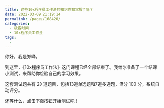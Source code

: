 ```yaml
---
title: 这些10x程序员工作法的知识你都掌握了吗？
date: 2022-03-09 21:19:14
permalink: /pages/168420/
categories:
  - 极客时间
  - 10x程序员工作法
tags:
  - 
---
```

<p>你好，我是郑晔。</p><p>到这里，《10x程序员工作法》这门课程已经全部结束了。我给你准备了一个结课小测试，来帮助你检验自己的学习效果。</p><p>这套测试题共有 20 道题目，包括13道单选题和7道多选题，满分 100 分，系统自动评分。</p><p>还等什么，点击下面按钮开始测试吧！</p><p><a href="http://time.geekbang.org/quiz/intro?act_id=178&exam_id=417"><img src="https://static001.geekbang.org/resource/image/28/a4/28d1be62669b4f3cc01c36466bf811a4.png?wh=1142*201" alt=""></a></p><!-- [[[read_end]]] -->